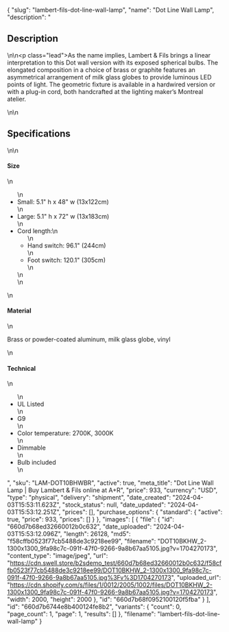 {
  "slug": "lambert-fils-dot-line-wall-lamp",
  "name": "Dot Line Wall Lamp",
  "description": "<h2>Description</h2>\n<!-- split -->\n<p class=\"lead\">As the name implies, Lambert &amp; Fils brings a linear interpretation to this Dot wall version with its exposed spherical bulbs. The elongated composition in a choice of brass or graphite features an asymmetrical arrangement of milk glass globes to provide luminous LED points of light. The geometric fixture is available in a hardwired version or with a plug-in cord, both handcrafted at the lighting maker’s Montreal atelier.</p>\n<!-- split -->\n<h2>Specifications</h2>\n<!-- split -->\n<h4>Size</h4>\n<ul>\n<li>Small: 5.1\" h x 48\" w (13x122cm)</li>\n<li>Large: 5.1\" h x 72\" w (13x183cm)</li>\n<li>Cord length:\n<ul>\n<li>Hand switch: 96.1\" (244cm)</li>\n<li>Foot switch: 120.1\" (305cm)</li>\n</ul>\n</li>\n</ul>\n<h4>Material</h4>\n<p>Brass or powder-coated aluminum, milk glass globe, vinyl</p>\n<h4>Technical</h4>\n<ul>\n<li>UL Listed</li>\n<li>G9</li>\n<li>Color temperature: 2700K, 3000K</li>\n<li>Dimmable</li>\n<li>Bulb included</li>\n</ul>",
  "sku": "LAM-DOT10BHWBR",
  "active": true,
  "meta_title": "Dot Line Wall Lamp | Buy Lambert & Fils online at A+R",
  "price": 933,
  "currency": "USD",
  "type": "physical",
  "delivery": "shipment",
  "date_created": "2024-04-03T15:53:11.623Z",
  "stock_status": null,
  "date_updated": "2024-04-03T15:53:12.251Z",
  "prices": [],
  "purchase_options": {
    "standard": {
      "active": true,
      "price": 933,
      "prices": []
    }
  },
  "images": [
    {
      "file": {
        "id": "660d7b68ed32660012b0c632",
        "date_uploaded": "2024-04-03T15:53:12.096Z",
        "length": 26128,
        "md5": "f58cffb0523f77cb5488de3c9218ee99",
        "filename": "DOT10BKHW_2-1300x1300_9fa98c7c-091f-47f0-9266-9a8b67aa5105.jpg?v=1704270173",
        "content_type": "image/jpeg",
        "url": "https://cdn.swell.store/b2sdemo_test/660d7b68ed32660012b0c632/f58cffb0523f77cb5488de3c9218ee99/DOT10BKHW_2-1300x1300_9fa98c7c-091f-47f0-9266-9a8b67aa5105.jpg%3Fv%3D1704270173",
        "uploaded_url": "https://cdn.shopify.com/s/files/1/0012/2005/1002/files/DOT10BKHW_2-1300x1300_9fa98c7c-091f-47f0-9266-9a8b67aa5105.jpg?v=1704270173",
        "width": 2000,
        "height": 2000
      },
      "id": "660d7b68f0952100120f5fba"
    }
  ],
  "id": "660d7b6744e8b400124fe8b2",
  "variants": {
    "count": 0,
    "page_count": 1,
    "page": 1,
    "results": []
  },
  "filename": "lambert-fils-dot-line-wall-lamp"
}